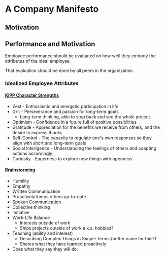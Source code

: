# A Company Manifesto

## Motivation

## Performance and Motivation

Employee performance should be evaluated on how well they embody the attributes
of the ideal employee.

That evaluation should be done by all peers in the organization.

### Idealized Employee Attributes

#### [KIPP Character Strengths][1]

* Zest - Enthusiastic and energetic participation in life
* Grit - Perseverance and passion for long-term goals
  * Long-term thinking, able to step back and see the whole project.
* Optimism - Confidence in a future full of positive possibilities
* Gratitude - Appreciation for the benefits we receive from others, and the desire to express thanks
* Self-Control - The capacity to regulate one's own responses so they align with short and long-term goals
* Social Intelligence - Understanding the feelings of others and adapting actions accordingly
* Curiosity - Eagerness to explore new things with openness

[1]: http://www.kipp.org/approach/character

#### Brainstorming

* Humility
* Empathy
* Written Communication
* Proactively keeps others up-to-date.
* Spoken Communication
* Collective thinking
* Initiative
* Work-Life Balance
  * Interests outside of work
  * Ships projects outside of work a.k.a. hobbies?
* Teaching (ability and interest)
  * Describing Complex Things in Simple Terms (better name for this?)
  * Shares what they have learned proactively
* Does what they say they will do.
